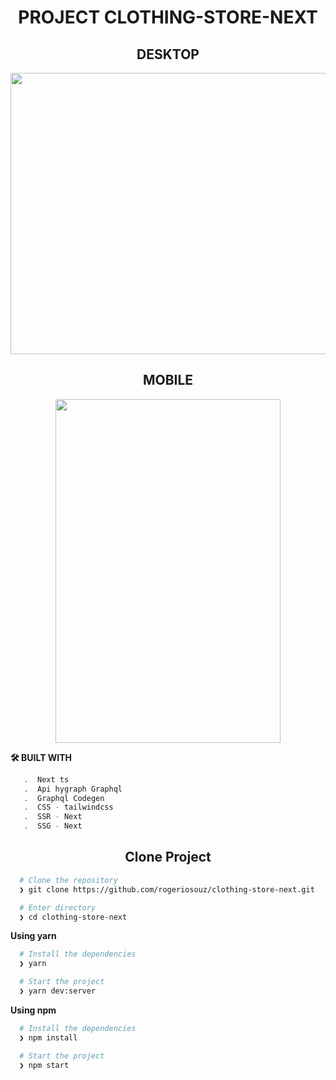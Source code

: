 <h1 align="center">PROJECT CLOTHING-STORE-NEXT</h1>

<h2 align="center">DESKTOP</h2>

<div> 

<p align="center">
 <img width="800"  height="450" src="https://user-images.githubusercontent.com/76504596/183800143-b33bb517-74c6-4838-ae71-83fd7a154474.png"> 
</p>

<div></div>
 
 
<h2 align="center">MOBILE</h2>

<p align="center">
  <img width="360"  height="550" src="https://user-images.githubusercontent.com/76504596/183801691-1b0de0b0-adf9-4fd2-9c9c-66715b3fc007.png">
</p>


**🛠️ BUILT WITH**
```bash
   .  Next ts
   .  Api hygraph Graphql
   .  Graphql Codegen
   .  CSS - tailwindcss
   .  SSR - Next
   .  SSG - Next
```
<h2 align="center">Clone Project</h2>

```bash
  # Clone the repository
  ❯ git clone https://github.com/rogeriosouz/clothing-store-next.git

  # Enter directory
  ❯ cd clothing-store-next
```

**Using yarn**

```bash
  # Install the dependencies
  ❯ yarn

  # Start the project
  ❯ yarn dev:server
```

**Using npm**

```bash
  # Install the dependencies
  ❯ npm install

  # Start the project
  ❯ npm start
```
